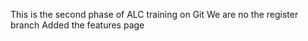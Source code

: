 This is the second phase of ALC training on Git
We are no the register branch
Added the features page